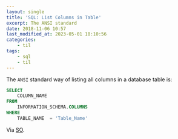 ```yaml
---
layout: single
title: 'SQL: List Columns in Table'
excerpt: The ANSI standard
date: 2018-11-06 10:57
last_modified_at: 2023-05-01 18:10:56
categories:
    - til
tags:
    - sql
    - til
---
```


The `ANSI` standard way of listing all columns in a database table is:

```sql
SELECT
    COLUMN_NAME
FROM
    INFORMATION_SCHEMA.COLUMNS
WHERE
    TABLE_NAME  = 'Table_Name'
```

Via [SO](https://stackoverflow.com/a/1580495/1257318).
